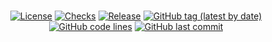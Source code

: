 <div align="center">

# <NAME>
### <DESCRIPTION>

[![License](https://img.shields.io/badge/License-GPLv3-blue.svg)](https://www.gnu.org/licenses/gpl-3.0)
[![Checks](https://github.com/hack-ink/<NAME>/actions/workflows/checks.yml/badge.svg?branch=main)](https://github.com/hack-ink/<NAME>/actions/workflows/checks.yml)
[![Release](https://github.com/hack-ink/<NAME>/actions/workflows/release.yml/badge.svg)](https://github.com/hack-ink/<NAME>/actions/workflows/release.yml)
[![GitHub tag (latest by date)](https://img.shields.io/github/v/tag/hack-ink/<NAME>)](https://github.com/hack-ink/<NAME>/tags)
[![GitHub code lines](https://tokei.rs/b1/github/hack-ink/<NAME>)](https://github.com/hack-ink/<NAME>)
[![GitHub last commit](https://img.shields.io/github/last-commit/hack-ink/<NAME>?color=red&style=plastic)](https://github.com/hack-ink/<NAME>)

</div>

